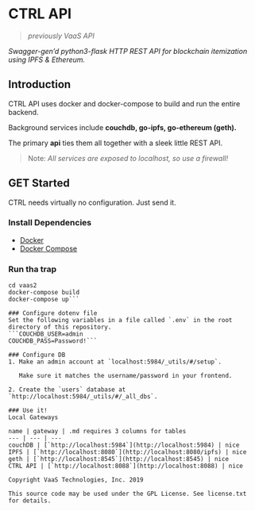 # CTRL API
>*previously VaaS API*

*Swagger-gen’d python3-flask HTTP REST API for blockchain itemization using IPFS & Ethereum.*

## Introduction
CTRL API uses docker and docker-compose to build and run the entire backend.

Background services include **couchdb, go-ipfs, go-ethereum (geth).**

The primary **api** ties them all together with a sleek little REST API.

> Note: *All services are exposed to localhost, so use a firewall!*


## GET Started
CTRL needs virtually no configuration. Just send it.

### Install Dependencies
- [Docker](https://www.docker.com/get-started)
- [Docker Compose](https://docs.docker.com/compose/install/)

### Run tha trap
```git clone https://github.com/brocksmedley/ctrl-api
cd vaas2
docker-compose build
docker-compose up```

### Configure dotenv file
Set the following variables in a file called `.env` in the root directory of this repository.
```COUCHDB_USER=admin
COUCHDB_PASS=Password!```

### Configure DB
1. Make an admin account at `localhost:5984/_utils/#/setup`.

   Make sure it matches the username/password in your frontend.

2. Create the `users` database at `http://localhost:5984/_utils/#/_all_dbs`.

### Use it!
Local Gateways

name | gateway | .md requires 3 columns for tables
--- | --- | ---
couchDB | [`http://localhost:5984`](http://localhost:5984) | nice
IPFS | [`http://localhost:8080`](http://localhost:8080/ipfs) | nice
geth | [`http://localhost:8545`](http://localhost:8545) | nice
CTRL API | [`http://localhost:8088`](http://localhost:8088) | nice

Copyright VaaS Technologies, Inc. 2019

This source code may be used under the GPL License. See license.txt for details.

